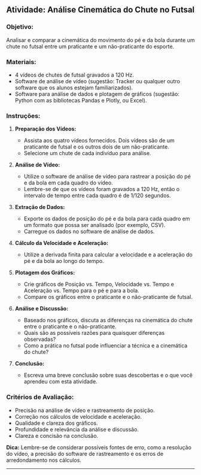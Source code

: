 ## **Atividade: Análise Cinemática do Chute no Futsal**

### **Objetivo:**
Analisar e comparar a cinemática do movimento do pé e da bola durante um chute no futsal entre um praticante e um não-praticante do esporte.

### **Materiais:**
- 4 vídeos de chutes de futsal gravados a 120 Hz.
- Software de análise de vídeo (sugestão: Tracker ou qualquer outro software que os alunos estejam familiarizados).
- Software para análise de dados e plotagem de gráficos (sugestão: Python com as bibliotecas Pandas e Plotly, ou Excel).

### **Instruções:**

1. **Preparação dos Vídeos:**
   - Assista aos quatro vídeos fornecidos. Dois vídeos são de um praticante de futsal e os outros dois de um não-praticante.
   - Selecione um chute de cada indivíduo para análise.

2. **Análise de Vídeo:**
   - Utilize o software de análise de vídeo para rastrear a posição do pé e da bola em cada quadro do vídeo.
   - Lembre-se de que os vídeos foram gravados a 120 Hz, então o intervalo de tempo entre cada quadro é de 1/120 segundos.

3. **Extração de Dados:**
   - Exporte os dados de posição do pé e da bola para cada quadro em um formato que possa ser analisado (por exemplo, CSV).
   - Carregue os dados no software de análise de dados.

4. **Cálculo da Velocidade e Aceleração:**
   - Utilize a derivada finita para calcular a velocidade e a aceleração do pé e da bola ao longo do tempo.

5. **Plotagem dos Gráficos:**
   - Crie gráficos de Posição vs. Tempo, Velocidade vs. Tempo e Aceleração vs. Tempo para o pé e para a bola.
   - Compare os gráficos entre o praticante e o não-praticante de futsal.

6. **Análise e Discussão:**
   - Baseado nos gráficos, discuta as diferenças na cinemática do chute entre o praticante e o não-praticante.
   - Quais são as possíveis razões para quaisquer diferenças observadas?
   - Como a prática no futsal pode influenciar a técnica e a cinemática do chute?

7. **Conclusão:**
   - Escreva uma breve conclusão sobre suas descobertas e o que você aprendeu com esta atividade.

### **Critérios de Avaliação:**
- Precisão na análise de vídeo e rastreamento de posição.
- Correção nos cálculos de velocidade e aceleração.
- Qualidade e clareza dos gráficos.
- Profundidade e relevância da análise e discussão.
- Clareza e concisão na conclusão.

**Dica:** Lembre-se de considerar possíveis fontes de erro, como a resolução do vídeo, a precisão do software de rastreamento e os erros de arredondamento nos cálculos.

---
